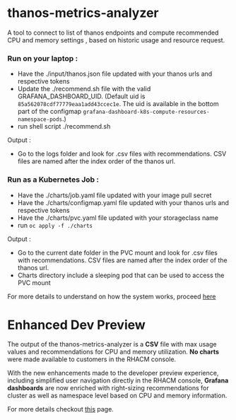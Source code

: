 # thanos-metrics-analyzer

A tool to connect to list of thanos endpoints and compute recommended CPU and memory settings , based on historic usage and resource request.

### Run on your laptop :
   - Have the ./input/thanos.json file updated with your thanos urls and respective tokens
   - Update the ./recommend.sh file with the valid GRAFANA_DASHBOARD_UID. (Default uid is `85a562078cdf77779eaa1add43ccec1e`. The uid is available in the bottom part of the configmap `grafana-dashboard-k8s-compute-resources-namespace-pods`.)
   - run shell script ./recommend.sh

Output : 
   - Go to the logs folder and look for .csv files with recommendations. CSV files are named after the index order of the thanos url.

### Run as a Kubernetes Job :
   - Have the ./charts/job.yaml file updated with your image pull secret
   - Have the ./charts/configmap.yaml file updated with your thanos urls and respective tokens
   - Have the ./charts/pvc.yaml file updated with your storageclass name
   - run `oc apply -f ./charts`

Output :
   - Go to the current date folder in the PVC mount and look for .csv files with recommendations. CSV files are named after the index order of the thanos url.
   - Charts directory include a sleeping pod that can be used to access the PVC mount

For more details to understand on how the system works, proceed [here](doc/details.md)   

# Enhanced Dev Preview

The output of the thanos-metrics-analyzer is a **CSV** file with max usage values and recommendations for CPU and memory utilization. **No charts** were made available to customers in the RHACM console.

With the new enhancements made to the developer preview experience, including simplified user navigation directly in the RHACM console, **Grafana dashboards** are now enriched with right-sizing recommendations for cluster as well as namespace level based on CPU and memory information. 

For more details checkout [this](doc/enhance-dev-preview-overview.md) page. 
